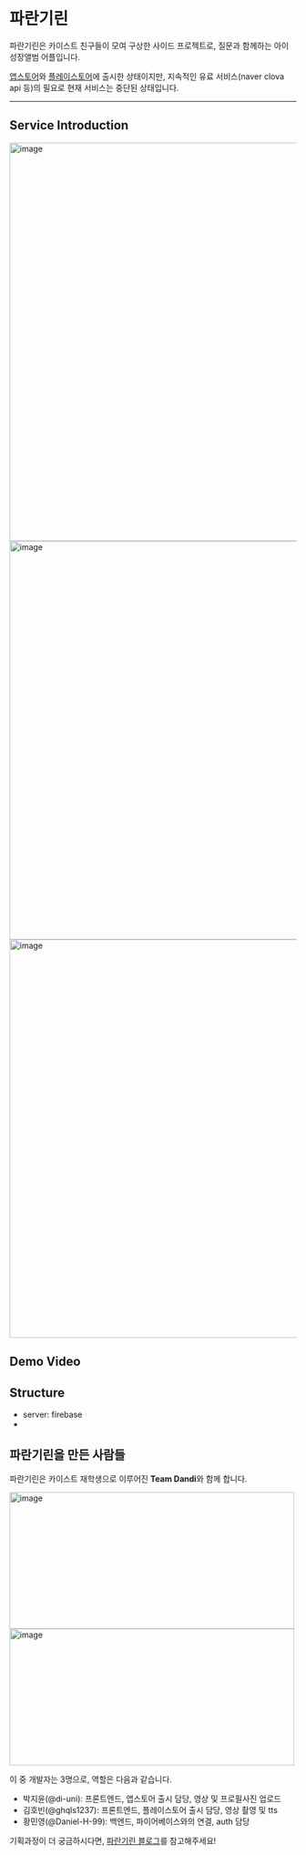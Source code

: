 # 파란기린

파란기린은 카이스트 친구들이 모여 구상한 사이드 프로젝트로, 질문과 함께하는 아이 성장앨범 어플입니다.

[앱스토어](https://apps.apple.com/kr/app/파란기린/id1571656948)와 [플레이스토어](https://play.google.com/store/apps/details?id=com.dandi.parangirin)에 출시한 상태이지만, 지속적인 유료 서비스(naver clova api 등)의 필요로 현재 서비스는 중단된 상태입니다.


-----

## Service Introduction
<img width="700" alt="image" src="https://user-images.githubusercontent.com/50884017/158810228-a3ca962a-b8f8-4ad3-abad-c8bf17796061.png">
<img width="700" alt="image" src="https://user-images.githubusercontent.com/50884017/158810284-90b2f2a0-4fbf-4714-b5c1-c03be5403273.png">
<img width="700" alt="image" src="https://user-images.githubusercontent.com/50884017/158810317-e4da42c7-1624-4ae7-8639-4334335b8cf8.png">



## Demo Video

## Structure
- server: firebase
- 


## 파란기린을 만든 사람들
파란기린은 카이스트 재학생으로 이루어진 **Team Dandi**와 함께 합니다.

<img width="500" height="240" alt="image" src="https://user-images.githubusercontent.com/50884017/158810027-7094bbf8-dafd-4b69-b644-f6551a3b04cc.png"> <img width="500" height="240" alt="image" src="https://user-images.githubusercontent.com/50884017/158810055-6d27f6bd-d91a-4d9e-9a99-8e5786204427.png">

이 중 개발자는 3명으로, 역할은 다음과 같습니다.
- 박지윤(@di-uni): 프론트엔드, 앱스토어 출시 담당, 영상 및 프로필사진 업로드
- 김호빈(@ghqls1237): 프론트엔드, 플레이스토어 출시 담당, 영상 촬영 및 tts
- 황민영(@Daniel-H-99): 백엔드, 파이어베이스와의 연결, auth 담당

기획과정이 더 궁금하시다면, [파란기린 블로그](https://blog.naver.com/dandicompany2021)를 참고해주세요!

 
